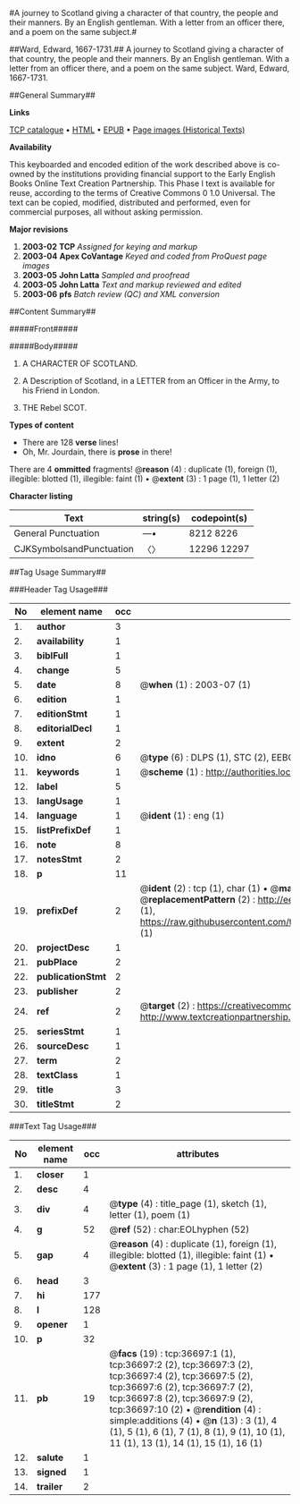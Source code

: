#A journey to Scotland giving a character of that country, the people and their manners. By an English gentleman. With a letter from an officer there, and a poem on the same subject.#

##Ward, Edward, 1667-1731.##
A journey to Scotland giving a character of that country, the people and their manners. By an English gentleman. With a letter from an officer there, and a poem on the same subject.
Ward, Edward, 1667-1731.

##General Summary##

**Links**

[TCP catalogue](http://www.ota.ox.ac.uk/tcp/)  • 
[HTML](http://tei.it.ox.ac.uk/tcp/Texts-HTML/free/A67/A67509.html)  • 
[EPUB](http://tei.it.ox.ac.uk/tcp/Texts-EPUB/free/A67/A67509.epub) • 
[Page images (Historical Texts)](https://data.historicaltexts.jisc.ac.uk/view?pubId=eebo-99832225e&pageId=eebo-99832225e-36697-1)

**Availability**

This keyboarded and encoded edition of the
	       work described above is co-owned by the institutions
	       providing financial support to the Early English Books
	       Online Text Creation Partnership. This Phase I text is
	       available for reuse, according to the terms of Creative
	       Commons 0 1.0 Universal. The text can be copied,
	       modified, distributed and performed, even for
	       commercial purposes, all without asking permission.

**Major revisions**

1. __2003-02__ __TCP__ *Assigned for keying and markup*
1. __2003-04__ __Apex CoVantage__ *Keyed and coded from ProQuest page images*
1. __2003-05__ __John Latta__ *Sampled and proofread*
1. __2003-05__ __John Latta__ *Text and markup reviewed and edited*
1. __2003-06__ __pfs__ *Batch review (QC) and XML conversion*

##Content Summary##

#####Front#####

#####Body#####

1. A CHARACTER OF SCOTLAND.

1. A Description of Scotland, in a LETTER from an Officer in the Army, to his Friend in London.

1. THE Rebel SCOT.

**Types of content**

  * There are 128 **verse** lines!
  * Oh, Mr. Jourdain, there is **prose** in there!

There are 4 **ommitted** fragments! 
 @__reason__ (4) : duplicate (1), foreign (1), illegible: blotted (1), illegible: faint (1)  •  @__extent__ (3) : 1 page (1), 1 letter (2)

**Character listing**


|Text|string(s)|codepoint(s)|
|---|---|---|
|General Punctuation|—•|8212 8226|
|CJKSymbolsandPunctuation|〈〉|12296 12297|

##Tag Usage Summary##

###Header Tag Usage###

|No|element name|occ|attributes|
|---|---|---|---|
|1.|__author__|3||
|2.|__availability__|1||
|3.|__biblFull__|1||
|4.|__change__|5||
|5.|__date__|8| @__when__ (1) : 2003-07 (1)|
|6.|__edition__|1||
|7.|__editionStmt__|1||
|8.|__editorialDecl__|1||
|9.|__extent__|2||
|10.|__idno__|6| @__type__ (6) : DLPS (1), STC (2), EEBO-CITATION (1), PROQUEST (1), VID (1)|
|11.|__keywords__|1| @__scheme__ (1) : http://authorities.loc.gov/ (1)|
|12.|__label__|5||
|13.|__langUsage__|1||
|14.|__language__|1| @__ident__ (1) : eng (1)|
|15.|__listPrefixDef__|1||
|16.|__note__|8||
|17.|__notesStmt__|2||
|18.|__p__|11||
|19.|__prefixDef__|2| @__ident__ (2) : tcp (1), char (1)  •  @__matchPattern__ (2) : ([0-9\-]+):([0-9IVX]+) (1), (.+) (1)  •  @__replacementPattern__ (2) : http://eebo.chadwyck.com/downloadtiff?vid=$1&page=$2 (1), https://raw.githubusercontent.com/textcreationpartnership/Texts/master/tcpchars.xml#$1 (1)|
|20.|__projectDesc__|1||
|21.|__pubPlace__|2||
|22.|__publicationStmt__|2||
|23.|__publisher__|2||
|24.|__ref__|2| @__target__ (2) : https://creativecommons.org/publicdomain/zero/1.0/ (1), http://www.textcreationpartnership.org/docs/. (1)|
|25.|__seriesStmt__|1||
|26.|__sourceDesc__|1||
|27.|__term__|2||
|28.|__textClass__|1||
|29.|__title__|3||
|30.|__titleStmt__|2||


###Text Tag Usage###

|No|element name|occ|attributes|
|---|---|---|---|
|1.|__closer__|1||
|2.|__desc__|4||
|3.|__div__|4| @__type__ (4) : title_page (1), sketch (1), letter (1), poem (1)|
|4.|__g__|52| @__ref__ (52) : char:EOLhyphen (52)|
|5.|__gap__|4| @__reason__ (4) : duplicate (1), foreign (1), illegible: blotted (1), illegible: faint (1)  •  @__extent__ (3) : 1 page (1), 1 letter (2)|
|6.|__head__|3||
|7.|__hi__|177||
|8.|__l__|128||
|9.|__opener__|1||
|10.|__p__|32||
|11.|__pb__|19| @__facs__ (19) : tcp:36697:1 (1), tcp:36697:2 (2), tcp:36697:3 (2), tcp:36697:4 (2), tcp:36697:5 (2), tcp:36697:6 (2), tcp:36697:7 (2), tcp:36697:8 (2), tcp:36697:9 (2), tcp:36697:10 (2)  •  @__rendition__ (4) : simple:additions (4)  •  @__n__ (13) : 3 (1), 4 (1), 5 (1), 6 (1), 7 (1), 8 (1), 9 (1), 10 (1), 11 (1), 13 (1), 14 (1), 15 (1), 16 (1)|
|12.|__salute__|1||
|13.|__signed__|1||
|14.|__trailer__|2||
